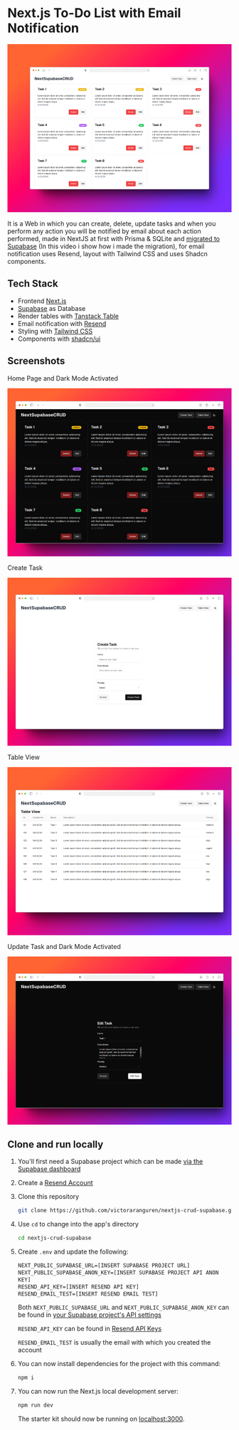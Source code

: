 # Next.js To-Do List with Email Notification

![Alt text](images/img-1.png)

It is a Web in which you can create, delete, update tasks and when you perform any action you will be notified by email about each action performed, made in NextJS at first with Prisma & SQLite and [migrated to Supabase](https://www.youtube.com/watch?v=w5P7DJEXHGQ) (In this video i show how i made the migration), for email notification uses Resend, layout with Tailwind CSS and uses Shadcn components.

## Tech Stack

- Frontend [Next.js](https://nextjs.org)
- [Supabase](https://supabase.com/) as Database
- Render tables with [Tanstack Table](https://tanstack.com/table/latest)
- Email notification with [Resend](https://resend.com/)
- Styling with [Tailwind CSS](https://tailwindcss.com)
- Components with [shadcn/ui](https://ui.shadcn.com/)

## Screenshots

Home Page and Dark Mode Activated

![Create Task](images/img-5.png)

Create Task

![Create Task](images/img-2.png)

Table View

![Table View](images/img-3.png)

Update Task and Dark Mode Activated

![Create Task](images/img-4.png)

## Clone and run locally

1. You'll first need a Supabase project which can be made [via the Supabase dashboard](https://database.new)

2. Create a [Resend Account](https://resend.com/login)

3. Clone this repository

   ```bash
   git clone https://github.com/victoraranguren/nextjs-crud-supabase.git
   ```

4. Use `cd` to change into the app's directory

   ```bash
   cd nextjs-crud-supabase
   ```

5. Create `.env` and update the following:

   ```
   NEXT_PUBLIC_SUPABASE_URL=[INSERT SUPABASE PROJECT URL]
   NEXT_PUBLIC_SUPABASE_ANON_KEY=[INSERT SUPABASE PROJECT API ANON KEY]
   RESEND_API_KEY=[INSERT RESEND API KEY]
   RESEND_EMAIL_TEST=[INSERT RESEND EMAIL TEST]
   ```

   Both `NEXT_PUBLIC_SUPABASE_URL` and `NEXT_PUBLIC_SUPABASE_ANON_KEY` can be found in [your Supabase project's API settings](https://app.supabase.com/project/_/settings/api)

   `RESEND_API_KEY` can be found in [Resend API Keys](https://resend.com/api-keys)

   `RESEND_EMAIL_TEST` is usually the email with which you created the account

6. You can now install dependencies for the project with this command:

   ```bash
   npm i
   ```

7. You can now run the Next.js local development server:

   ```bash
   npm run dev
   ```

   The starter kit should now be running on [localhost:3000](http://localhost:3000/).
